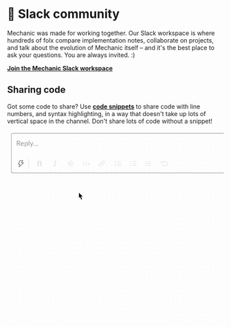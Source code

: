 # 🚀 Slack community

Mechanic was made for working together. Our Slack workspace is where hundreds of folx compare implementation notes, collaborate on projects, and talk about the evolution of Mechanic itself – and it's the best place to ask your questions. You are always invited. :\)

[**Join the Mechanic Slack workspace**](https://join.slack.com/t/usemechanic/shared_invite/zt-cq84nrs7-ggYbYTbf~CrCjTg8nmHP2A)

## **Sharing code**

Got some code to share? Use [**code snippets**](https://slack.com/slack-tips/share-code-snippets) to share code with line numbers, and syntax highlighting, in a way that doesn't take up lots of vertical space in the channel. Don't share lots of code without a snippet!

![](../.gitbook/assets/code-snippets.gif)

